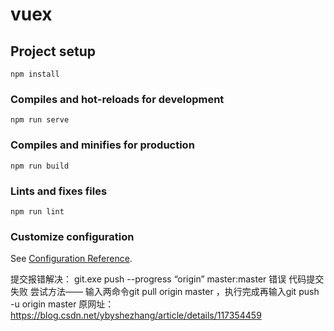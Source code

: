 # vuex

## Project setup
```
npm install
```

### Compiles and hot-reloads for development
```
npm run serve
```

### Compiles and minifies for production
```
npm run build
```

### Lints and fixes files
```
npm run lint
```

### Customize configuration
See [Configuration Reference](https://cli.vuejs.org/config/).


提交报错解决：
git.exe push --progress “origin” master:master 错误 代码提交失败
尝试方法—— 输入两命令git pull origin master ，执行完成再输入git push -u origin master
原网址：https://blog.csdn.net/ybyshezhang/article/details/117354459
